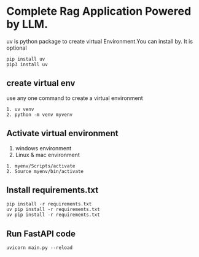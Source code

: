 # Complete Rag Application Powered by LLM.
uv is python package to create virtual Environment.You can install by. It is optional
```
pip install uv
pip3 install uv
```

## create virtual env
use any one command to create a virtual environment
```
1. uv venv
2. python -m venv myvenv
```
## Activate virtual environment
1. windows environment
2. Linux & mac environment
```
1. myenv/Scripts/activate
2. Source myenv/bin/activate
```
## Install requirements.txt
```
pip install -r requirements.txt
uv pip install -r requirements.txt
uv pip install -r requirements.txt

```
## Run FastAPI code

```
uvicorn main.py --reload
```